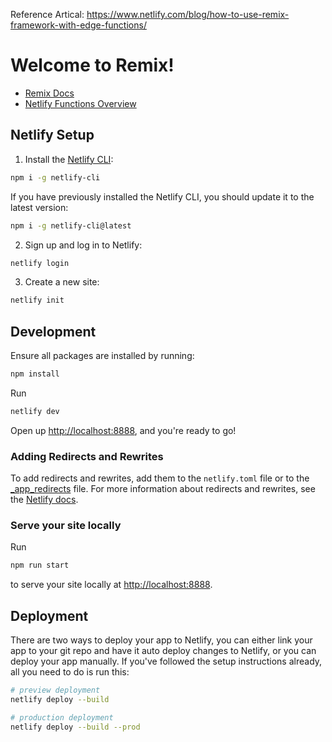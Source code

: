 Reference Artical: https://www.netlify.com/blog/how-to-use-remix-framework-with-edge-functions/

# Welcome to Remix!

- [Remix Docs](https://remix.run/docs)
- [Netlify Functions Overview](https://docs.netlify.com/functions/overview)

## Netlify Setup

1. Install the [Netlify CLI](https://docs.netlify.com/cli/get-started/):

```sh
npm i -g netlify-cli
```

If you have previously installed the Netlify CLI, you should update it to the latest version:

```sh
npm i -g netlify-cli@latest
```

2. Sign up and log in to Netlify:

```sh
netlify login
```

3. Create a new site:

```sh
netlify init
```

## Development

Ensure all packages are installed by running:

```sh
npm install
```

Run

```sh
netlify dev
```

Open up [http://localhost:8888](http://localhost:8888), and you're ready to go!

### Adding Redirects and Rewrites

To add redirects and rewrites, add them to the `netlify.toml` file or to the [\_app_redirects](_app_redirects) file. For more information about redirects and rewrites, see the [Netlify docs](https://docs.netlify.com/routing/redirects/).

### Serve your site locally

Run

```sh
npm run start
```

to serve your site locally at [http://localhost:8888](http://localhost:8888).

## Deployment

There are two ways to deploy your app to Netlify, you can either link your app to your git repo and have it auto deploy changes to Netlify, or you can deploy your app manually. If you've followed the setup instructions already, all you need to do is run this:

```sh
# preview deployment
netlify deploy --build

# production deployment
netlify deploy --build --prod
```
